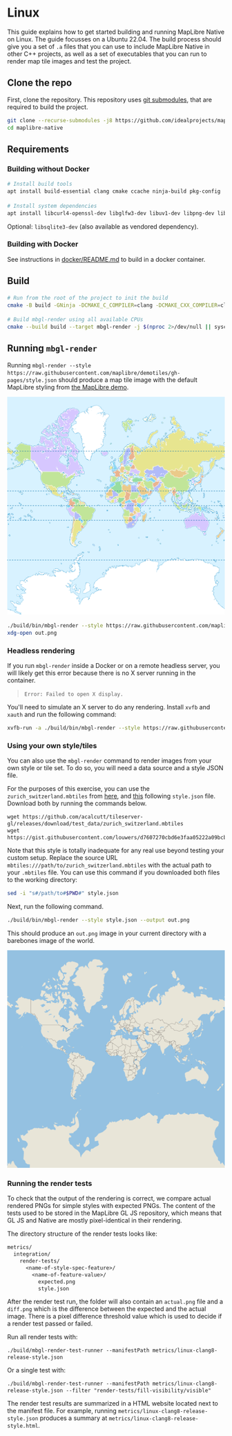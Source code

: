 # Linux

This guide explains how to get started building and running MapLibre Native on Linux. The guide focusses on a Ubuntu 22.04. The build process should give you a set of `.a` files that you can use to include MapLibre Native in other C++ projects, as well as a set of executables that you can run to render map tile images and test the project.

## Clone the repo

First, clone the repository. This repository uses [git submodules](https://git-scm.com/book/en/v2/Git-Tools-Submodules), that are required to build the project.

```bash
git clone --recurse-submodules -j8 https://github.com/idealprojects/maphero-native.git
cd maplibre-native
```

## Requirements

### Building without Docker

```bash
# Install build tools
apt install build-essential clang cmake ccache ninja-build pkg-config

# Install system dependencies
apt install libcurl4-openssl-dev libglfw3-dev libuv1-dev libpng-dev libicu-dev libjpeg-turbo8-dev libwebp-dev xvfb
```

Optional: `libsqlite3-dev` (also available as vendored dependency).

### Building with Docker

See instructions in [docker/README.md](../../docker/README.md) to build in a docker container.

## Build

```bash
# Run from the root of the project to init the build  
cmake -B build -GNinja -DCMAKE_C_COMPILER=clang -DCMAKE_CXX_COMPILER=clang++ -DCMAKE_BUILD_TYPE=RelWithDebInfo -DMLN_WITH_CLANG_TIDY=OFF -DMLN_WITH_COVERAGE=OFF -DMLN_DRAWABLE_RENDERER=ON -DCMAKE_BUILD_WITH_INSTALL_RPATH=ON

# Build mbgl-render using all available CPUs
cmake --build build --target mbgl-render -j $(nproc 2>/dev/null || sysctl -n hw.ncpu 2>/dev/null)
```

## Running `mbgl-render`
Running `mbgl-render --style https://raw.githubusercontent.com/maplibre/demotiles/gh-pages/style.json` should produce a map tile image with the default MapLibre styling from [the MapLibre demo](https://maplibre.org/).

![Sample image of world from mbgl-render command](/misc/sample-maplibre-style-mbgl-render-out.png)

```bash
./build/bin/mbgl-render --style https://raw.githubusercontent.com/maplibre/demotiles/gh-pages/style.json --output out.png
xdg-open out.png
```

### Headless rendering

If you run `mbgl-render` inside a Docker or on a remote headless server, you will likely get this error because there is no X server running in the container.

> `Error: Failed to open X display.`

You'll need to simulate an X server to do any rendering. Install `xvfb` and `xauth` and run the following command:

```bash
xvfb-run -a ./build/bin/mbgl-render --style https://raw.githubusercontent.com/maplibre/demotiles/gh-pages/style.json --output out.png
```

### Using your own style/tiles 

You can also use the `mbgl-render` command to render images from your own style or tile set. To do so, you will need a data source and a style JSON file.

For the purposes of this exercise, you can use the `zurich_switzerland.mbtiles` from [here](https://github.com/acalcutt/tileserver-gl/releases/download/test_data/zurich_switzerland.mbtiles), and [this](https://gist.github.com/louwers/d7607270cbd6e3faa05222a09bcb8f7d) following `style.json` file. Download both by running the commands below.

```
wget https://github.com/acalcutt/tileserver-gl/releases/download/test_data/zurich_switzerland.mbtiles
wget https://gist.githubusercontent.com/louwers/d7607270cbd6e3faa05222a09bcb8f7d/raw/4e9532e1760717865df8aeff08f9bcf100f9e8c4/style.json
```

Note that this style is totally inadequate for any real use beyond testing your custom setup. Replace the source URL `mbtiles:///path/to/zurich_switzerland.mbtiles` with the actual path to your `.mbtiles` file. You can use this command if you downloaded both files to the working directory:

```bash
sed -i "s#/path/to#$PWD#" style.json 
```

Next, run the following command.

```bash
./build/bin/mbgl-render --style style.json --output out.png
```

This should produce an `out.png` image in your current directory with a barebones image of the world.

![Sample image of world from mbgl-render command](/misc/sample-barebones-mbgl-render-out.png)

### Running the render tests

To check that the output of the rendering is correct, we compare actual rendered PNGs for simple styles with expected PNGs. The content of the tests used to be stored in the MapLibre GL JS repository, which means that GL JS and Native are mostly pixel-identical in their rendering.

The directory structure of the render tests looks like:

```
metrics/
  integration/
    render-tests/
      <name-of-style-spec-feature>/
        <name-of-feature-value>/
          expected.png
          style.json
```

After the render test run, the folder will also contain an `actual.png` file and a `diff.png` which is the difference between the expected and the actual image. There is a pixel difference threshold value which is used to decide if a render test passed or failed.


Run all render tests with:

```
./build/mbgl-render-test-runner --manifestPath metrics/linux-clang8-release-style.json
```

Or a single test with:

```
./build/mbgl-render-test-runner --manifestPath metrics/linux-clang8-release-style.json --filter "render-tests/fill-visibility/visible"
```

The render test results are summarized in a HTML website located next to the manifest file. For example, running `metrics/linux-clang8-release-style.json` produces a summary at `metrics/linux-clang8-release-style.html`.
